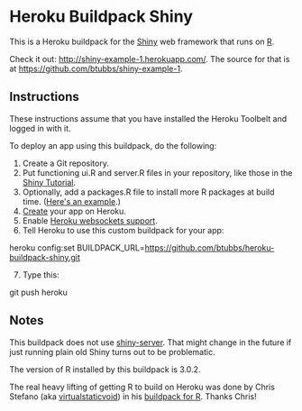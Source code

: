Heroku Buildpack Shiny
===========================

This is a Heroku buildpack for the [Shiny](http://www.rstudio.com/shiny/) web
framework that runs on [R](http://www.r-project.org/).

Check it out: http://shiny-example-1.herokuapp.com/.  The source for that is at
https://github.com/btubbs/shiny-example-1.

Instructions
------------

These instructions assume that you have installed the Heroku Toolbelt and
logged in with it.

To deploy an app using this buildpack, do the following:

1. Create a Git repository.
2. Put functioning ui.R and server.R files in your repository, like those in
   the [Shiny Tutorial](http://rstudio.github.io/shiny/tutorial/#hello-shiny).
3. Optionally, add a packages.R file to install more R packages at build
   time.  ([Here's an example](https://github.com/btubbs/shiny-example-1/blob/master/packages.R).)
4. [Create](https://devcenter.heroku.com/articles/creating-apps) your app on Heroku.
5. Enable [Heroku websockets support](https://blog.heroku.com/archives/2013/10/8/websockets-public-beta).
6. Tell Heroku to use this custom buildpack for your app:

  heroku config:set BUILDPACK_URL=https://github.com/btubbs/heroku-buildpack-shiny.git

7. Type this:

  git push heroku


Notes
-----

This buildpack does not use
[shiny-server](https://github.com/rstudio/shiny-server). That might change in
the future if just running plain old Shiny turns out to be problematic.

The version of R installed by this buildpack is 3.0.2.

The real heavy lifting of getting R to build on Heroku was done by Chris
Stefano (aka [virtualstaticvoid](https://github.com/virtualstaticvoid)) in his
[buildpack for R](https://github.com/virtualstaticvoid/heroku-buildpack-r).
Thanks Chris!
